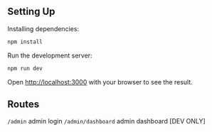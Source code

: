 ## Setting Up

Installing dependencies:

```bash
npm install
```

Run the development server:
```bash
npm run dev
```

Open [http://localhost:3000](http://localhost:3000) with your browser to see the result.

## Routes

`/admin` admin login
`/admin/dashboard` admin dashboard [DEV ONLY]
